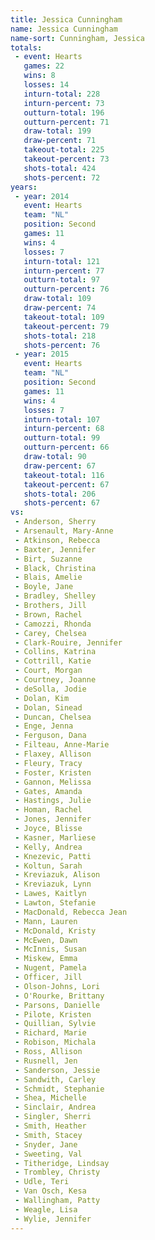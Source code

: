 ```yaml
---
title: Jessica Cunningham
name: Jessica Cunningham
name-sort: Cunningham, Jessica
totals:
 - event: Hearts
   games: 22
   wins: 8
   losses: 14
   inturn-total: 228
   inturn-percent: 73
   outturn-total: 196
   outturn-percent: 71
   draw-total: 199
   draw-percent: 71
   takeout-total: 225
   takeout-percent: 73
   shots-total: 424
   shots-percent: 72
years:
 - year: 2014
   event: Hearts
   team: "NL"
   position: Second
   games: 11
   wins: 4
   losses: 7
   inturn-total: 121
   inturn-percent: 77
   outturn-total: 97
   outturn-percent: 76
   draw-total: 109
   draw-percent: 74
   takeout-total: 109
   takeout-percent: 79
   shots-total: 218
   shots-percent: 76
 - year: 2015
   event: Hearts
   team: "NL"
   position: Second
   games: 11
   wins: 4
   losses: 7
   inturn-total: 107
   inturn-percent: 68
   outturn-total: 99
   outturn-percent: 66
   draw-total: 90
   draw-percent: 67
   takeout-total: 116
   takeout-percent: 67
   shots-total: 206
   shots-percent: 67
vs:
 - Anderson, Sherry
 - Arsenault, Mary-Anne
 - Atkinson, Rebecca
 - Baxter, Jennifer
 - Birt, Suzanne
 - Black, Christina
 - Blais, Amelie
 - Boyle, Jane
 - Bradley, Shelley
 - Brothers, Jill
 - Brown, Rachel
 - Camozzi, Rhonda
 - Carey, Chelsea
 - Clark-Rouire, Jennifer
 - Collins, Katrina
 - Cottrill, Katie
 - Court, Morgan
 - Courtney, Joanne
 - deSolla, Jodie
 - Dolan, Kim
 - Dolan, Sinead
 - Duncan, Chelsea
 - Enge, Jenna
 - Ferguson, Dana
 - Filteau, Anne-Marie
 - Flaxey, Allison
 - Fleury, Tracy
 - Foster, Kristen
 - Gannon, Melissa
 - Gates, Amanda
 - Hastings, Julie
 - Homan, Rachel
 - Jones, Jennifer
 - Joyce, Blisse
 - Kasner, Marliese
 - Kelly, Andrea
 - Knezevic, Patti
 - Koltun, Sarah
 - Kreviazuk, Alison
 - Kreviazuk, Lynn
 - Lawes, Kaitlyn
 - Lawton, Stefanie
 - MacDonald, Rebecca Jean
 - Mann, Lauren
 - McDonald, Kristy
 - McEwen, Dawn
 - McInnis, Susan
 - Miskew, Emma
 - Nugent, Pamela
 - Officer, Jill
 - Olson-Johns, Lori
 - O'Rourke, Brittany
 - Parsons, Danielle
 - Pilote, Kristen
 - Quillian, Sylvie
 - Richard, Marie
 - Robison, Michala
 - Ross, Allison
 - Rusnell, Jen
 - Sanderson, Jessie
 - Sandwith, Carley
 - Schmidt, Stephanie
 - Shea, Michelle
 - Sinclair, Andrea
 - Singler, Sherri
 - Smith, Heather
 - Smith, Stacey
 - Snyder, Jane
 - Sweeting, Val
 - Titheridge, Lindsay
 - Trombley, Christy
 - Udle, Teri
 - Van Osch, Kesa
 - Wallingham, Patty
 - Weagle, Lisa
 - Wylie, Jennifer
---
```

